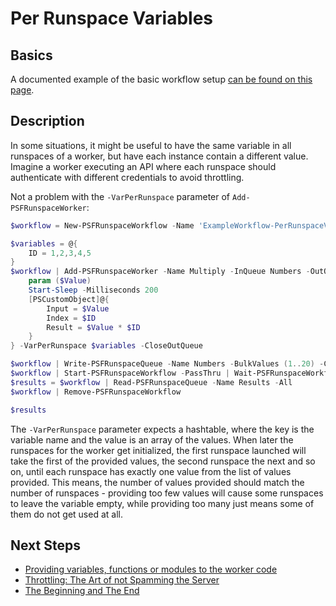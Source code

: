 ﻿---
sidebar_position: 4
---

# Per Runspace Variables

## Basics

A documented example of the basic workflow setup [can be found on this page](examples-simple.md).

## Description

In some situations, it might be useful to have the same variable in all runspaces of a worker, but have each instance contain a different value.
Imagine a worker executing an API where each runspace should authenticate with different credentials to avoid throttling.

Not a problem with the `-VarPerRunspace` parameter of `Add-PSFRunspaceWorker`:

```powershell
$workflow = New-PSFRunspaceWorkflow -Name 'ExampleWorkflow-PerRunspaceVars'

$variables = @{
    ID = 1,2,3,4,5
}
$workflow | Add-PSFRunspaceWorker -Name Multiply -InQueue Numbers -OutQueue Results -Count 5 -ScriptBlock {
    param ($Value)
    Start-Sleep -Milliseconds 200
    [PSCustomObject]@{
        Input = $Value
        Index = $ID
        Result = $Value * $ID
    }
} -VarPerRunspace $variables -CloseOutQueue

$workflow | Write-PSFRunspaceQueue -Name Numbers -BulkValues (1..20) -Close
$workflow | Start-PSFRunspaceWorkflow -PassThru | Wait-PSFRunspaceWorkflow -WorkerName Multiply -Closed -PassThru | Stop-PSFRunspaceWorkflow
$results = $workflow | Read-PSFRunspaceQueue -Name Results -All
$workflow | Remove-PSFRunspaceWorkflow

$results
```

The `-VarPerRunspace` parameter expects a hashtable, where the key is the variable name and the value is an array of the values.
When later the runspaces for the worker get initialized, the first runspace launched will take the first of the provided values, the second runspace the next and so on, until each runspace has exactly one value from the list of values provided.
This means, the number of values provided should match the number of runspaces - providing too few values will cause some runspaces to leave the variable empty, while providing too many just means some of them do not get used at all.

## Next Steps

+ [Providing variables, functions or modules to the worker code](examples-resources.md)
+ [Throttling: The Art of not Spamming the Server](examples-throttling.md)
+ [The Beginning and The End](examples-begin-end.md)
